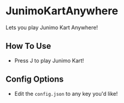 ﻿# JunimoKartAnywhere
Lets you play Junimo Kart Anywhere!

## How To Use
- Press ﻿J to play Junimo Kart!

## Config Options
- Edit the `config.json` to any key you'd like!